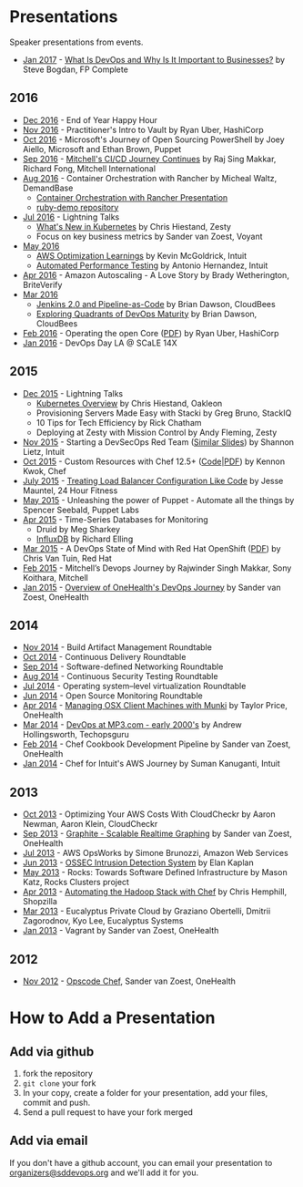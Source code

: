 # Presentations

Speaker presentations from events.

* [Jan 2017](https://www.meetup.com/sddevops/events/235136970/) - [What Is DevOps and Why Is It Important to Businesses?](http://sddevops.github.io/presentations/what-is-devops/20170118-Steve_Bogdan-What_is_DevOps_Presentation.pdf) by Steve Bogdan, FP Complete

## 2016

* [Dec 2016](https://www.meetup.com/sddevops/events/235141382/) - End of Year Happy Hour
* [Nov 2016](https://www.meetup.com/sddevops/events/233988842/) - Practitioner's Intro to Vault by Ryan Uber, HashiCorp
* [Oct 2016](https://www.meetup.com/sddevops/events/233930720/) - Microsoft's Journey of Open Sourcing PowerShell by Joey Aiello, Microsoft and Ethan Brown, Puppet
* [Sep 2016](http://www.meetup.com/sddevops/events/233400891/) - [Mitchell's CI/CD Journey Continues](http://sddevops.github.io/presentations/mitchell/SanDiego_DevOps_Meetup_9212016.pdf) by Raj Sing Makkar, Richard Fong, Mitchell International
* [Aug 2016](http://sddevops.org/events/232648389/) - Container Orchestration with Rancher by Micheal Waltz, DemandBase
  - [Container Orchestration with Rancher Presentation](https://docs.google.com/presentation/d/16th8oPq9sEvi7vc2T6evYNUl8PiEJFM30oudagcBT8E/edit?usp=sharing)
  - [ruby-demo repository](https://github.com/ecliptik/ruby-demo)
* [Jul 2016](http://sddevops.org/events/231895281/) - Lightning Talks
  - [What's New in Kubernetes](https://chrishiestand.github.io/slides-devops-2017-07-20-kubernetes/) by Chris Hiestand, Zesty
  - Focus on key business metrics by Sander van Zoest, Voyant
* [May 2016](http://sddevops.org/events/230325468/)
  - [AWS Optimization Learnings](http://www.slideshare.net/KevinMcGoldrick/awsoptimizationlearnings) by Kevin McGoldrick, Intuit
  - [Automated Performance Testing](http://www.slideshare.net/AntonioHernandez209/automated-performance-testing-62239784) by Antonio Hernandez, Intuit
* [Apr 2016](http://sddevops.org/events/229657853/) - Amazon Autoscaling - A Love Story by Brady Wetherington, BriteVerify
* [Mar 2016](http://sddevops.org/events/228833465/)
  - [Jenkins 2.0 and Pipeline-as-Code](http://www.slideshare.net/brianvdawson/sd-devops-meetup-jenkins-20-and-pipelineascode) by Brian Dawson, CloudBees
  - [Exploring Quadrants of DevOps Maturity](http://www.slideshare.net/brianvdawson/sd-devops-meetup-exploring-quadrants-of-devops-maturity) by Brian Dawson, CloudBees
* [Feb 2016](http://sddevops.org/events/222986448/) - Operating the open Core ([PDF](https://sddevops.github.io/presentations/operating-the-open-core/ooc.pdf)) by Ryan Uber, HashiCorp
* [Jan 2016](https://www.meetup.com/sddevops/events/227366324/) - DevOps Day LA @ SCaLE 14X

## 2015

* [Dec 2015](http://sddevops.org/events/226894408/) - Lightning Talks
  - [Kubernetes Overview](http://sddevops.github.io/presentations/kubernetes-overview/) by Chris Hiestand, Oakleon
  - Provisioning Servers Made Easy with Stacki by Greg Bruno, StackIQ
  - 10 Tips for Tech Efficiency by Rick Chatham
  - Deploying at Zesty with Mission Control by Andy Fleming, Zesty
* [Nov 2015](http://sddevops.org/events/224053851/) - Starting a DevSecOps Red Team ([Similar Slides](http://www.slideshare.net/shannonlietz/)) by Shannon Lietz, Intuit
* [Oct 2015](http://sddevops.org/events/222281926/) - Custom Resources with Chef 12.5+ ([Code](https://github.com/kennonkwok/sddevops-custom-resources)|[PDF](https://github.com/kennonkwok/sddevops-custom-resources/blob/master/sddevops-oct-2015.pdf)) by Kennon Kwok, Chef
* [July 2015](http://sddevops.org/events/221683168/) - [Treating Load Balancer Configuration Like Code](http://www.slideshare.net/maunteljw/san-diego-dev-ops-meetup) by Jesse Mauntel, 24 Hour Fitness
* [May 2015](http://sddevops.org/events/221881670/) - Unleashing the power of Puppet - Automate all the things by Spencer Seebald, Puppet Labs
* [Apr 2015](http://sddevops.org/events/220763617/) - Time-Series Databases for Monitoring
  - Druid by Meg Sharkey
  - [InfluxDB](http://www.slideshare.net/relling/influx-db-talk20150415) by Richard Elling
* [Mar 2015](http://sddevops.org/events/220573039/) - A DevOps State of Mind with Red Hat OpenShift ([PDF](https://sddevops.github.io/presentations/openshift/vantuinpr.pdf)) by Chris Van Tuin, Red Hat
* [Feb 2015](http://sddevops.org/events/219998142/) - Mitchell’s Devops Journey by Rajwinder Singh Makkar, Sony Koithara, Mitchell
* [Jan 2015](http://sddevops.org/events/218965694/) - [Overview of OneHealth's DevOps Journey](https://speakerdeck.com/svanzoest/stay-c-dot-a-l-dot-m-s-dot-a-local-companys-journey-into-devops) by Sander van Zoest, OneHealth

## 2014

* [Nov 2014](http://sddevops.org/events/200372472/) - Build Artifact Management Roundtable
* [Oct 2014](http://sddevops.org/events/190056522/) - Continuous Delivery Roundtable
* [Sep 2014](http://sddevops.org/events/189958362/) - Software-defined Networking Roundtable
* [Aug 2014](http://sddevops.org/events/189958462/) - Continuous Security Testing Roundtable
* [Jul 2014](http://sddevops.org/events/189392812/) - Operating system–level virtualization Roundtable
* [Jun 2014](http://sddevops.org/events/176848172/) - Open Source Monitoring Roundtable
* [Apr 2014](http://sddevops.org/events/167781072/) - [Managing OSX Client Machines with Munki](https://speakerdeck.com/drpebcak/munki-presentation) by Taylor Price, OneHealth
* [Mar 2014](http://sddevops.org/events/161941882/) - [DevOps at MP3.com - early 2000's](http://www.slideshare.net/techopsguru/devops-naughtiesstyle) by Andrew Hollingsworth, Techopsguru
* [Feb 2014](http://sddevops.org/events/159635112/) - Chef Cookbook Development Pipeline by Sander van Zoest, OneHealth
* [Jan 2014](http://sddevops.org/events/151911762/) - Chef for Intuit's AWS Journey by Suman Kanuganti, Intuit

## 2013

* [Oct 2013](http://sddevops.org/events/135785272/) - Optimizing Your AWS Costs With CloudCheckr by Aaron Newman, Aaron Klein, CloudCheckr
* [Sep 2013](http://sddevops.org/events/135036012/) - [Graphite - Scalable Realtime Graphing](https://speakerdeck.com/sddevops/graphite-scalable-real-time-graphing) by Sander van Zoest, OneHealth
* [Jul 2013](http://sddevops.org/events/117878412/) - AWS OpsWorks by Simone Brunozzi, Amazon Web Services
* [Jun 2013](http://sddevops.org/events/110022532/) - [OSSEC Intrusion Detection System](https://speakerdeck.com/sddevops/ossec-host-based-intrusion-detection-and-prevention-system) by Elan Kaplan
* [May 2013](http://sddevops.org/events/109922542/) - Rocks: Towards Software Defined Infrastructure by Mason Katz, Rocks Clusters project
* [Apr 2013](http://sddevops.org/events/109753162/) - [Automating the Hadoop Stack with Chef](https://speakerdeck.com/sddevops/automating-the-hadoop-stack-with-chef) by Chris Hemphill, Shopzilla
* [Mar 2013](http://sddevops.org/events/103407322/) - Eucalyptus Private Cloud by Graziano Obertelli, Dmitrii Zagorodnov, Kyo Lee, Eucalyptus Systems
* [Jan 2013](http://sddevops.org/events/98681392/) - Vagrant by Sander van Zoest, OneHealth

## 2012

* [Nov 2012](http://sddevops.org/events/87569692/) - [Opscode Chef](https://speakerdeck.com/sddevops/opscode-chef), Sander van Zoest, OneHealth

# How to Add a Presentation

## Add via github
1. fork the repository
2. `git clone` your fork
3. In your copy, create a folder for your presentation, add your files, commit and push.
4. Send a pull request to have your fork merged

## Add via email
If you don't have a github account, you can email your presentation to <organizers@sddevops.org> and we'll add it for you.
